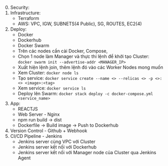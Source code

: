 0. Security:
1. Infrastructure:
    - Terraform
    - AWS: VPC, IGW, SUBNETS(4 Public), SG, ROUTES, EC2(4)
3. Deploy:
    - Docker
    - Dockerhub
    - Docker Swarm
    - Trên các nodes cần cài Docker, Compose,
    - Chọn 1 node làm Manager và thực thi lệnh để khởi tạo Cluster: `docker swarm init --advertise-addr <MANAGER_IP>`
    - Xuất hiện lệnh join, thêm lệnh đó vào các Worker Nodes mong muốn
    - Xem Cluster: `docker node ls`
    - Tạo service: `docker service create --name <> --relicas <> -p <>:<> <image>:<tag>`
    - Xem service: `docker service ls`
    - Deploy lên Swarm: `docker stack deploy -c docker-compose.yml <service_name>`
4. App:
    - REACTJS
    - Web Server - Nginx
    - npm run build -> dist
    - Dockerfile -> Build image -> Push to Dockerhub
5. Version Control - Github + Webhook
6. CI/CD Pipeline - Jenkins
    - Jenkins server cùng VPC với Cluster
    - Jenkins server kết nối với Dockerhub                                              
    - Jenkins server kết nối với Manager node của Cluster qua Jenkins Agent